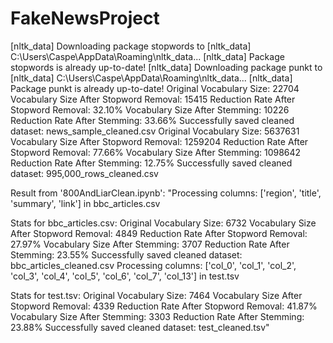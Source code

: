 # FakeNewsProject

[nltk_data] Downloading package stopwords to
[nltk_data]     C:\Users\Caspe\AppData\Roaming\nltk_data...
[nltk_data]   Package stopwords is already up-to-date!
[nltk_data] Downloading package punkt to
[nltk_data]     C:\Users\Caspe\AppData\Roaming\nltk_data...
[nltk_data]   Package punkt is already up-to-date!
Original Vocabulary Size: 22704
Vocabulary Size After Stopword Removal: 15415
Reduction Rate After Stopword Removal: 32.10%
Vocabulary Size After Stemming: 10226
Reduction Rate After Stemming: 33.66%
 Successfully saved cleaned dataset: news_sample_cleaned.csv
Original Vocabulary Size: 5637631
Vocabulary Size After Stopword Removal: 1259204
Reduction Rate After Stopword Removal: 77.66%
Vocabulary Size After Stemming: 1098642
Reduction Rate After Stemming: 12.75%
 Successfully saved cleaned dataset: 995,000_rows_cleaned.csv




Result from '800AndLiarClean.ipynb':
"Processing columns: ['region', 'title', 'summary', 'link'] in bbc_articles.csv

Stats for bbc_articles.csv:
Original Vocabulary Size: 6732
Vocabulary Size After Stopword Removal: 4849
Reduction Rate After Stopword Removal: 27.97%
Vocabulary Size After Stemming: 3707
Reduction Rate After Stemming: 23.55%
Successfully saved cleaned dataset: bbc_articles_cleaned.csv
Processing columns: ['col_0', 'col_1', 'col_2', 'col_3', 'col_4', 'col_5', 'col_6', 'col_7', 'col_13'] in test.tsv

Stats for test.tsv:
Original Vocabulary Size: 7464
Vocabulary Size After Stopword Removal: 4339
Reduction Rate After Stopword Removal: 41.87%
Vocabulary Size After Stemming: 3303
Reduction Rate After Stemming: 23.88%
Successfully saved cleaned dataset: test_cleaned.tsv"
